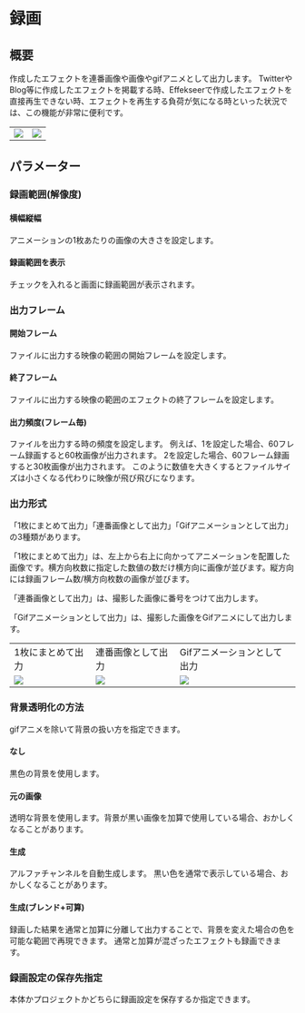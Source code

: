 ﻿# 録画
	
## 概要

作成したエフェクトを連番画像や画像やgifアニメとして出力します。 TwitterやBlog等に作成したエフェクトを掲載する時、Effekseerで作成したエフェクトを直接再生できない時、エフェクトを再生する負荷が気になる時といった状況では、この機能が非常に便利です。

<table>

<tbody>

<tr>

<td><img src="../../img/Reference/record_anim.jpg"></td>

<td><img src="../../img/Reference/record_gifanim.gif"></td>

</tr>

</tbody>

</table>

## パラメーター

### 録画範囲(解像度)

#### 横幅縦幅

アニメーションの1枚あたりの画像の大きさを設定します。

#### 録画範囲を表示

チェックを入れると画面に録画範囲が表示されます。

### 出力フレーム

#### 開始フレーム

ファイルに出力する映像の範囲の開始フレームを設定します。

#### 終了フレーム

ファイルに出力する映像の範囲のエフェクトの終了フレームを設定します。

#### 出力頻度(フレーム毎)

ファイルを出力する時の頻度を設定します。 例えば、1を設定した場合、60フレーム録画すると60枚画像が出力されます。 2を設定した場合、60フレーム録画すると30枚画像が出力されます。 このように数値を大きくするとファイルサイズは小さくなる代わりに映像が飛び飛びになります。

### 出力形式

「1枚にまとめて出力」「連番画像として出力」「Gifアニメーションとして出力」の3種類があります。

「1枚にまとめて出力」は、左上から右上に向かってアニメーションを配置した画像です。横方向枚数に指定した数値の数だけ横方向に画像が並びます。縦方向には録画フレーム数/横方向枚数の画像が並びます。

「連番画像として出力」は、撮影した画像に番号をつけて出力します。

「Gifアニメーションとして出力」は、撮影した画像をGifアニメにして出力します。

<table>

<tbody>

<tr>

<td>1枚にまとめて出力</td>

<td>連番画像として出力</td>

<td>Gifアニメーションとして出力</td>

</tr>

<tr>

<td><img src="../../img/Reference/record_single.jpg"></td>

<td><img src="../../img/Reference/record_seq.jpg"></td>

<td><img src="../../img/Reference/record_gifanim.gif"></td>

</tr>

</tbody>

</table>

### 背景透明化の方法

gifアニメを除いて背景の扱い方を指定できます。

#### なし

黒色の背景を使用します。

#### 元の画像

透明な背景を使用します。背景が黒い画像を加算で使用している場合、おかしくなることがあります。

#### 生成

アルファチャンネルを自動生成します。
黒い色を通常で表示している場合、おかしくなることがあります。

#### 生成(ブレンド+可算)

録画した結果を通常と加算に分離して出力することで、背景を変えた場合の色を可能な範囲で再現できます。
通常と加算が混ざったエフェクトも録画できます。

### 録画設定の保存先指定

本体かプロジェクトかどちらに録画設定を保存するか指定できます。
